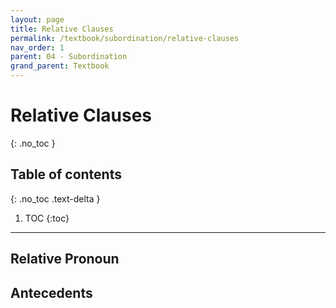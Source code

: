 ```yaml
---
layout: page
title: Relative Clauses
permalink: /textbook/subordination/relative-clauses
nav_order: 1
parent: 04 - Subordination
grand_parent: Textbook
---
```


# Relative Clauses
{: .no_toc }

## Table of contents
{: .no_toc .text-delta }

1. TOC
{:toc}

***

## Relative Pronoun

## Antecedents
